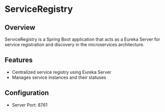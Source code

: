 # ServiceRegistry

## Overview
ServiceRegistry is a Spring Boot application that acts as a Eureka Server for service registration and discovery in the microservices architecture.

## Features
- Centralized service registry using Eureka Server
- Manages service instances and their statuses

## Configuration
- Server Port: 8761


